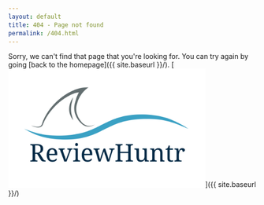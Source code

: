 ```yaml
---
layout: default
title: 404 - Page not found
permalink: /404.html
---
```


Sorry, we can't find that page that you're looking for. You can try again by going [back to the homepage]({{ site.baseurl }}/).
[<img src="/assets/img/404.jpg" alt="we broke" style="width: 400px;"/>]({{ site.baseurl }}/)
